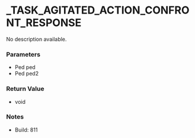 # _TASK_AGITATED_ACTION_CONFRONT_RESPONSE

No description available.

### Parameters
* Ped ped
* Ped ped2

### Return Value
* void

### Notes
* Build: 811

